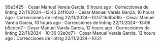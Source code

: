 99a3425 - Cesar Manuel Varela Garcia, 9 hours ago : Correcciones de linting 22/11/2024--13:43
24f16c0 - Cesar Manuel Varela Garcia, 10 hours ago : Correcciones de linting 22/11/2024--13:07
9d6bd8b - Cesar Manuel Varela Garcia, 10 hours ago : Correcciones de linting 22/11/2024--13:06
b5cdcd7 - Cesar Manuel Varela Garcia, 12 hours ago : Correcciones de linting 22/11/2024--10:36
02e0d71 - Cesar Manuel Varela Garcia, 12 hours ago : Correcciones de linting 22/11/2024--10:21